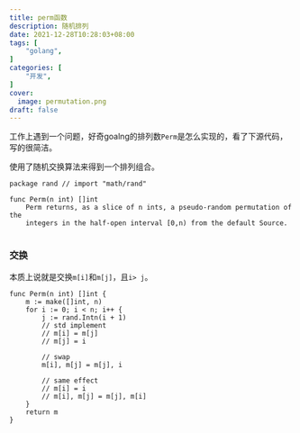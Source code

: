 ```yaml
---
title: perm函数
description: 随机排列
date: 2021-12-28T10:28:03+08:00
tags: [
    "golang",
]
categories: [
    "开发",
]
cover:
  image: permutation.png
draft: false
---
```


工作上遇到一个问题，好奇goalng的排列数`Perm`是怎么实现的，看了下源代码，写的很简洁。

使用了随机交换算法来得到一个排列组合。


```fish
package rand // import "math/rand"

func Perm(n int) []int
    Perm returns, as a slice of n ints, a pseudo-random permutation of the
    integers in the half-open interval [0,n) from the default Source.


```
### 交换

本质上说就是交换`m[i]`和`m[j]`，且`i> j`。 
```golang
func Perm(n int) []int {
	m := make([]int, n)
	for i := 0; i < n; i++ {
		j := rand.Intn(i + 1)
        // std implement
		// m[i] = m[j]
		// m[j] = i

		// swap
		m[i], m[j] = m[j], i

        // same effect
		// m[i] = i
		// m[i], m[j] = m[j], m[i]
	}
	return m
}

```

